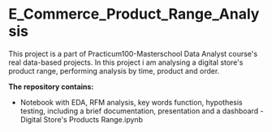 # E_Commerce_Product_Range_Analysis
This project is a part of Practicum100-Masterschool Data Analyst course's real data-based projects.
In this project i am analysing a digital store's product range, performing analysis by time, product and order. 

<b> The repository contains: </b>

<ul>
<li> Notebook with EDA, RFM analysis, key words function, hypothesis testing, including a brief documentation, presentation and a dashboard - Digital Store's Products Range.ipynb </li>

</ul>
